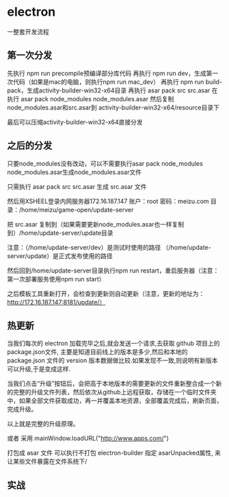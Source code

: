 # electron

一整套开发流程

## 第一次分发

先执行 npm run precompile预编译部分库代码
再执行 npm run dev，生成第一次代码（如果是mac的电脑，则执行npm run mac_dev）
再执行 npm run build-pack，生成activity-builder-win32-x64目录
再执行 asar pack src src.asar
在执行 asar pack node_modules node_modules.asar
然后复制 node_modules.asar和src.asar到 activity-builder-win32-x64/resource目录下

最后可以压缩activity-builder-win32-x64直接分发

## 之后的分发

只要node_modules没有改动，可以不需要执行asar pack node_modules node_modules.asar生成node_modules.asar文件

只需执行 asar pack src src.asar 生成 src.asar 文件

然后用XSHEEL登录内网服务器172.16.187.147
账户：root
密码：meizu.com
目录：/home/meizu/game-open/update-server

把 src.asar 复制到（如果需要更新node_modules.asar也一样复制到）/home/update-server/update目录

注意：（/home/update-server/dev）是测试时使用的路径 （/home/update-server/update）是正式发布使用的路径

然后回到/home/update-server目录执行npm run restart，重启服务器（注意：第一次部署服务使用npm run start）

之后模板工具重新打开，会检查到更新则自动更新（注意，更新的地址为：http://172.16.187.147:8181/update/）

## 热更新

当我们每次的 electron 加载完毕之后,就会发送一个请求,去获取 github 项目上的 package.json文件, 主要是知道目前线上的版本是多少,然后和本地的 package.json 文件的 version 版本数据做比较.如果发现不一致,则说明有新版本可以升级,于是变成这样.

当我们点击“升级”按钮后，会把高于本地版本的需要更新的文件重新整合成一个新的完整的升级文件列表，然后依次从github上远程获取，存储在一个临时文件夹中，如果全部文件获取成功，再一并覆盖本地资源，全部覆盖完成后，刷新页面，完成升级。

以上就是完整的升级原理。

或者 采用 mainWindow.loadURL("http://www.apps.com/")

打包成 asar 文件 可以执行不打包 electron-builder 指定 asarUnpacked属性, 来让某些文件暴露在文件系统下/

## 实战

